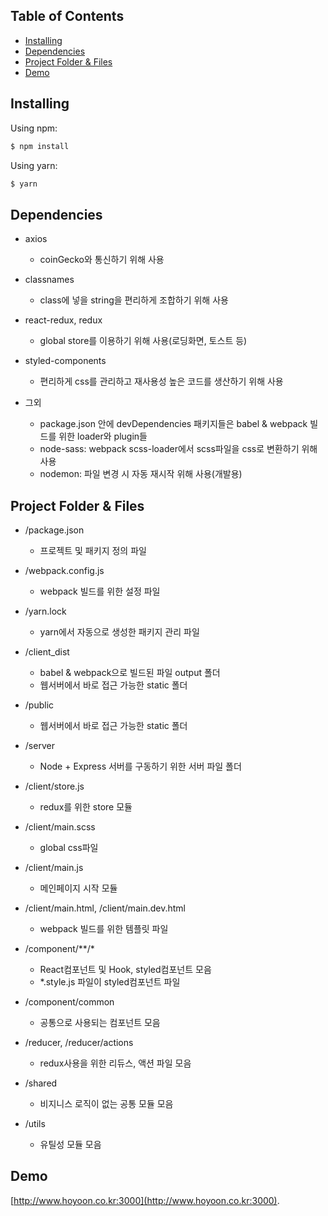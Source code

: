 ## Table of Contents
  - [Installing](#Installing)
  - [Dependencies](#Dependencies)
  - [Project Folder & Files](#project-folder--files)
  - [Demo](#Demo)

## Installing

Using npm:

```bash
$ npm install
```

Using yarn:

```bash
$ yarn
```

## Dependencies
- axios
   - coinGecko와 통신하기 위해 사용

- classnames
	- class에 넣을 string을 편리하게 조합하기 위해 사용

- react-redux, redux 
	- global store를 이용하기 위해 사용(로딩화면, 토스트 등)

- styled-components
	- 편리하게 css를 관리하고 재사용성 높은 코드를 생산하기 위해 사용

- 그외
	- package.json 안에 devDependencies 패키지들은 babel & webpack 빌드를 위한 loader와 plugin들
	- node-sass: webpack scss-loader에서 scss파일을 css로 변환하기 위해 사용
	- nodemon: 파일 변경 시 자동 재시작 위해 사용(개발용)

## Project Folder & Files

- /package.json 
	- 프로젝트 및 패키지 정의 파일

- /webpack.config.js
	- webpack 빌드를 위한 설정 파일

- /yarn.lock
	- yarn에서 자동으로 생성한 패키지 관리 파일


- /client_dist
	- babel & webpack으로 빌드된 파일 output 폴더
	- 웹서버에서 바로 접근 가능한 static 폴더

- /public
	- 웹서버에서 바로 접근 가능한 static 폴더

- /server
	- Node + Express 서버를 구동하기 위한 서버 파일 폴더

- /client/store.js
	- redux를 위한 store 모듈

- /client/main.scss
	- global css파일

- /client/main.js
	- 메인페이지 시작 모듈

- /client/main.html, /client/main.dev.html
	- webpack 빌드를 위한 템플릿 파일

- /component/**/*
	- React컴포넌트 및 Hook, styled컴포넌트 모음
	- *.style.js 파일이 styled컴포넌트 파일

- /component/common
	- 공통으로 사용되는 컴포넌트 모음
	
- /reducer, /reducer/actions
	- redux사용을 위한 리듀스, 액션 파일 모음

- /shared
	- 비지니스 로직이 없는 공통 모듈 모음

- /utils
	- 유틸성 모듈 모음

## Demo

[http://www.hoyoon.co.kr:3000](http://www.hoyoon.co.kr:3000).
